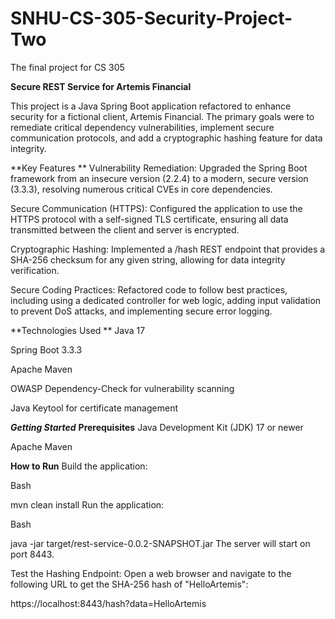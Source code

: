 # SNHU-CS-305-Security-Project-Two
The final project for CS 305

**Secure REST Service for Artemis Financial**

This project is a Java Spring Boot application refactored to enhance security for a fictional client, Artemis Financial. The primary goals were to remediate critical dependency vulnerabilities, implement secure communication protocols, and add a cryptographic hashing feature for data integrity.

**Key Features **
Vulnerability Remediation: Upgraded the Spring Boot framework from an insecure version (2.2.4) to a modern, secure version (3.3.3), resolving numerous critical CVEs in core dependencies.

Secure Communication (HTTPS): Configured the application to use the HTTPS protocol with a self-signed TLS certificate, ensuring all data transmitted between the client and server is encrypted.

Cryptographic Hashing: Implemented a /hash REST endpoint that provides a SHA-256 checksum for any given string, allowing for data integrity verification.

Secure Coding Practices: Refactored code to follow best practices, including using a dedicated controller for web logic, adding input validation to prevent DoS attacks, and implementing secure error logging.

**Technologies Used **
Java 17

Spring Boot 3.3.3

Apache Maven

OWASP Dependency-Check for vulnerability scanning

Java Keytool for certificate management

_**Getting Started**_
**Prerequisites**
Java Development Kit (JDK) 17 or newer

Apache Maven

**How to Run**
Build the application:

Bash

mvn clean install
Run the application:

Bash

java -jar target/rest-service-0.0.2-SNAPSHOT.jar
The server will start on port 8443.

Test the Hashing Endpoint:
Open a web browser and navigate to the following URL to get the SHA-256 hash of "HelloArtemis":

https://localhost:8443/hash?data=HelloArtemis

